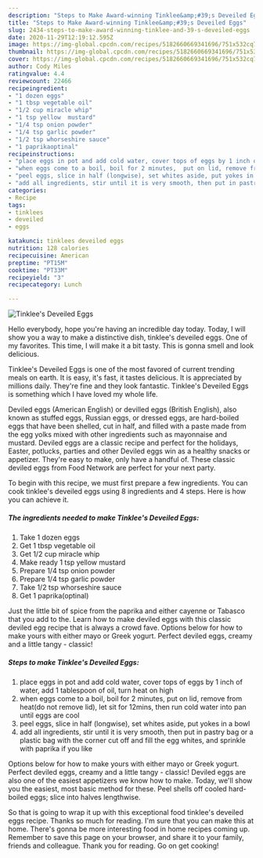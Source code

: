 ```yaml
---
description: "Steps to Make Award-winning Tinklee&amp;#39;s Deveiled Eggs"
title: "Steps to Make Award-winning Tinklee&amp;#39;s Deveiled Eggs"
slug: 2434-steps-to-make-award-winning-tinklee-and-39-s-deveiled-eggs
date: 2020-11-29T12:19:12.595Z
image: https://img-global.cpcdn.com/recipes/5182660669341696/751x532cq70/tinklees-deveiled-eggs-recipe-main-photo.jpg
thumbnail: https://img-global.cpcdn.com/recipes/5182660669341696/751x532cq70/tinklees-deveiled-eggs-recipe-main-photo.jpg
cover: https://img-global.cpcdn.com/recipes/5182660669341696/751x532cq70/tinklees-deveiled-eggs-recipe-main-photo.jpg
author: Cody Miles
ratingvalue: 4.4
reviewcount: 22466
recipeingredient:
- "1 dozen eggs"
- "1 tbsp vegetable oil"
- "1/2 cup miracle whip"
- "1 tsp yellow  mustard"
- "1/4 tsp onion powder"
- "1/4 tsp garlic powder"
- "1/2 tsp whorseshire sauce"
- "1 paprikaoptinal"
recipeinstructions:
- "place eggs in pot and add cold water, cover tops of eggs by 1 inch of water, add 1 tablespoon of oil, turn heat on high"
- "when eggs come to a boil, boil for 2 minutes,  put on lid, remove from heat(do not remove lid), let sit for 12mins, then run cold water into pan until eggs are cool"
- "peel eggs, slice in half (longwise), set whites aside, put yokes in a bowl"
- "add all ingredients, stir until it is very smooth, then put in pastry bag or a plastic bag with the corner cut off and fill the egg whites, and sprinkle with paprika if you like"
categories:
- Recipe
tags:
- tinklees
- deveiled
- eggs

katakunci: tinklees deveiled eggs 
nutrition: 128 calories
recipecuisine: American
preptime: "PT15M"
cooktime: "PT33M"
recipeyield: "3"
recipecategory: Lunch

---
```



![Tinklee&#39;s Deveiled Eggs](https://img-global.cpcdn.com/recipes/5182660669341696/751x532cq70/tinklees-deveiled-eggs-recipe-main-photo.jpg)

Hello everybody, hope you're having an incredible day today. Today, I will show you a way to make a distinctive dish, tinklee&#39;s deveiled eggs. One of my favorites. This time, I will make it a bit tasty. This is gonna smell and look delicious.

Tinklee&#39;s Deveiled Eggs is one of the most favored of current trending meals on earth. It is easy, it's fast, it tastes delicious. It is appreciated by millions daily. They're fine and they look fantastic. Tinklee&#39;s Deveiled Eggs is something which I have loved my whole life.

Deviled eggs (American English) or devilled eggs (British English), also known as stuffed eggs, Russian eggs, or dressed eggs, are hard-boiled eggs that have been shelled, cut in half, and filled with a paste made from the egg yolks mixed with other ingredients such as mayonnaise and mustard. Deviled eggs are a classic recipe and perfect for the holidays, Easter, potlucks, parties and other Deviled eggs win as a healthy snacks or appetizer. They&#39;re easy to make, only have a handful of. These classic deviled eggs from Food Network are perfect for your next party.


To begin with this recipe, we must first prepare a few ingredients. You can cook tinklee&#39;s deveiled eggs using 8 ingredients and 4 steps. Here is how you can achieve it.

<!--inarticleads1-->

##### The ingredients needed to make Tinklee&#39;s Deveiled Eggs:

1. Take 1 dozen eggs
1. Get 1 tbsp vegetable oil
1. Get 1/2 cup miracle whip
1. Make ready 1 tsp yellow  mustard
1. Prepare 1/4 tsp onion powder
1. Prepare 1/4 tsp garlic powder
1. Take 1/2 tsp whorseshire sauce
1. Get 1 paprika(optinal)


Just the little bit of spice from the paprika and either cayenne or Tabasco that you add to the. Learn how to make deviled eggs with this classic deviled egg recipe that is always a crowd fave. Options below for how to make yours with either mayo or Greek yogurt. Perfect deviled eggs, creamy and a little tangy - classic! 

<!--inarticleads2-->

##### Steps to make Tinklee&#39;s Deveiled Eggs:

1. place eggs in pot and add cold water, cover tops of eggs by 1 inch of water, add 1 tablespoon of oil, turn heat on high
1. when eggs come to a boil, boil for 2 minutes,  put on lid, remove from heat(do not remove lid), let sit for 12mins, then run cold water into pan until eggs are cool
1. peel eggs, slice in half (longwise), set whites aside, put yokes in a bowl
1. add all ingredients, stir until it is very smooth, then put in pastry bag or a plastic bag with the corner cut off and fill the egg whites, and sprinkle with paprika if you like


Options below for how to make yours with either mayo or Greek yogurt. Perfect deviled eggs, creamy and a little tangy - classic! Deviled eggs are also one of the easiest appetizers we know how to make. Today, we&#39;ll show you the easiest, most basic method for these. Peel shells off cooled hard-boiled eggs; slice into halves lengthwise. 

So that is going to wrap it up with this exceptional food tinklee&#39;s deveiled eggs recipe. Thanks so much for reading. I'm sure that you can make this at home. There's gonna be more interesting food in home recipes coming up. Remember to save this page on your browser, and share it to your family, friends and colleague. Thank you for reading. Go on get cooking!
